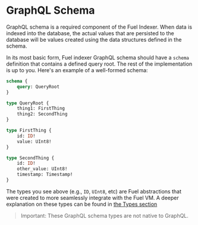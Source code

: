 # GraphQL Schema

GraphQL schema is a required component of the Fuel Indexer. When data is indexed into the database, the actual values that are persisted to the database will be values created using the data structures defined in the schema.

In its most basic form, Fuel indexer GraphQL schema should have a `schema` definition that contains a defined query root. The rest of the implementation is up to you. Here's an example of a well-formed schema:

```graphql
schema {
    query: QueryRoot
}

type QueryRoot {
    thing1: FirstThing
    thing2: SecondThing
}

type FirstThing {
    id: ID!
    value: UInt8!
}

type SecondThing {
    id: ID!
    other_value: UInt8!
    timestamp: Timestamp!
}
```

The types you see above (e.g., `ID`, `UInt8`, etc) are Fuel abstractions that were created to more seamlessly integrate with the Fuel VM. A deeper explanation on these
types can be found in [the Types section](./database/types.md)

> Important: These GraphQL schema types are not native to GraphQL.
